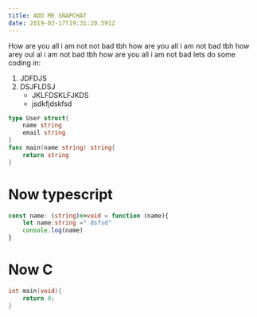 ```yaml
---
title: ADD ME SNAPCHAT
date: 2019-03-17T19:31:20.591Z
---
```

How are you all i am not not bad tbh how are you all i am not bad tbh how arey oul al i am not bad tbh how are you all i am not bad 
lets do some coding in:
1. JDFDJS
2. DSJFLDSJ
    - JKLFDSKLFJKDS
    - jsdkfjdskfsd

``` Go
type User struct{
    name string
    email string
}
func main(name string) string{
    return string
}
```


# Now typescript

``` Typescript
const name: (string)=>void = function (name){
    let name:string =" dsfsd"
    console.log(name)
}
```

# Now C

``` C
int main(void){
    return 0;
}
```